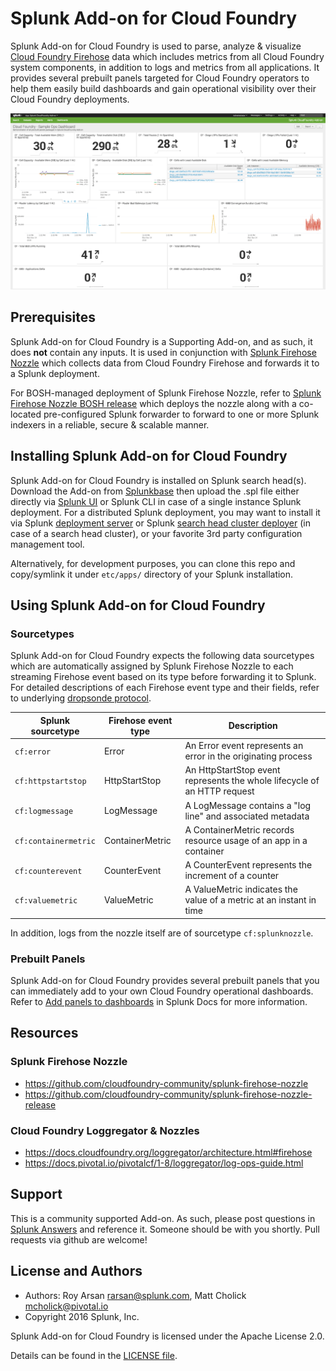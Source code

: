 # Splunk Add-on for Cloud Foundry

Splunk Add-on for Cloud Foundry is used to parse, analyze & visualize [Cloud Foundry Firehose](https://docs.cloudfoundry.org/loggregator/architecture.html#firehose) data which includes metrics from all Cloud Foundry system components, in addition to logs and metrics from all applications.  It provides several prebuilt panels targeted for Cloud Foundry operators to help them easily build dashboards and gain operational visibility over their Cloud Foundry deployments.

![alt text](./dashboard-sample-cloud-foundry-add-on.png "Sample Ops Dashboard for Cloud Foundry")

## Prerequisites
Splunk Add-on for Cloud Foundry is a Supporting Add-on, and as such, it does **not** contain any inputs. It is used in conjunction with [Splunk Firehose Nozzle](https://github.com/cloudfoundry-community/splunk-firehose-nozzle) which collects data from Cloud Foundry Firehose and forwards it to a Splunk deployment.

For BOSH-managed deployment of Splunk Firehose Nozzle, refer to [Splunk Firehose Nozzle BOSH release](https://github.com/cloudfoundry-community/splunk-firehose-nozzle-release) which deploys the nozzle along with a co-located pre-configured Splunk forwarder to forward to one or more Splunk indexers in a reliable, secure & scalable manner.

## Installing Splunk Add-on for Cloud Foundry
Splunk Add-on for Cloud Foundry is installed on Splunk search head(s).
Download the Add-on from [Splunkbase]() then upload the .spl file either directly via [Splunk UI](http://docs.splunk.com/Documentation/AddOns/released/Overview/Singleserverinstall) or Splunk CLI in case of a single instance Splunk deployment. For a distributed Splunk deployment, you may want to install it via Splunk [deployment server](http://docs.splunk.com/Documentation/Splunk/latest/Updating/Aboutdeploymentserver) or Splunk [search head cluster deployer](http://docs.splunk.com/Documentation/Splunk/latest/DistSearch/PropagateSHCconfigurationchanges) (in case of a search head cluster), or your favorite 3rd party configuration management tool.

Alternatively, for development purposes, you can clone this repo and copy/symlink it under `etc/apps/` directory of your Splunk installation.

## Using Splunk Add-on for Cloud Foundry

### Sourcetypes
Splunk Add-on for Cloud Foundry expects the following data sourcetypes which are automatically assigned by Splunk Firehose Nozzle to each streaming Firehose event based on its type before forwarding it to Splunk. For detailed descriptions of each Firehose event type and their fields, refer to underlying [dropsonde protocol](https://github.com/cloudfoundry/dropsonde-protocol).

| Splunk sourcetype | Firehose event type | Description
|---|---|---
| `cf:error` | Error | An Error event represents an error in the originating process
| `cf:httpstartstop` |  HttpStartStop | An HttpStartStop event represents the whole lifecycle of an HTTP request
| `cf:logmessage` | LogMessage | A LogMessage contains a "log line" and associated metadata
| `cf:containermetric` | ContainerMetric | A ContainerMetric records resource usage of an app in a container
| `cf:counterevent` | CounterEvent | A CounterEvent represents the increment of a counter
| `cf:valuemetric` | ValueMetric | A ValueMetric indicates the value of a metric at an instant in time

In addition, logs from the nozzle itself are of sourcetype `cf:splunknozzle`.

### Prebuilt Panels
Splunk Add-on for Cloud Foundry provides several prebuilt panels that you can immediately add to your own Cloud Foundry operational dashboards. Refer to [Add panels to dashboards](http://docs.splunk.com/Documentation/Splunk/latest/Viz/AddPanels#Add_panels_using_the_Dashboard_Editor) in Splunk Docs for more information.

## Resources

### Splunk Firehose Nozzle
* https://github.com/cloudfoundry-community/splunk-firehose-nozzle
* https://github.com/cloudfoundry-community/splunk-firehose-nozzle-release

### Cloud Foundry Loggregator & Nozzles
* https://docs.cloudfoundry.org/loggregator/architecture.html#firehose
* https://docs.pivotal.io/pivotalcf/1-8/loggregator/log-ops-guide.html

## Support
This is a community supported Add-on. As such, please post questions in [Splunk Answers](https://answers.splunk.com/) and reference it. Someone should be with you shortly.
Pull requests via github are welcome!

## License and Authors
* Authors: Roy Arsan rarsan@splunk.com, Matt Cholick mcholick@pivotal.io
* Copyright 2016 Splunk, Inc.

Splunk Add-on for Cloud Foundry is licensed under the Apache License 2.0.

Details can be found in the [LICENSE file](https://github.com/splunk/splunk-addon-for-cloud-foundry/blob/master/LICENSE).

